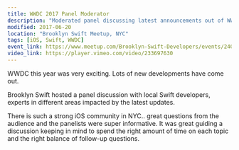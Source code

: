 ```yaml
---
title: WWDC 2017 Panel Moderator
description: "Moderated panel discussing latest announcements out of WWDC. MLKit, ARKit, Xcode improvements, Swift 4."
modified: 2017-06-20
location: "Brooklyn Swift Meetup, NYC"
tags: [iOS, Swift, WWDC]
event_link: https://www.meetup.com/Brooklyn-Swift-Developers/events/240721410/
video_link: https://player.vimeo.com/video/233697630
---
```


WWDC this year was very exciting. Lots of new developments have come out.

Brooklyn Swift hosted a panel discussion with local Swift developers, experts in different areas impacted by the latest updates.

There is such a strong iOS community in NYC.. great questions from the audience and the panelists were super informative. It was great guiding a discussion keeping in mind to spend the right amount of time on each topic and the right balance of follow-up questions.
